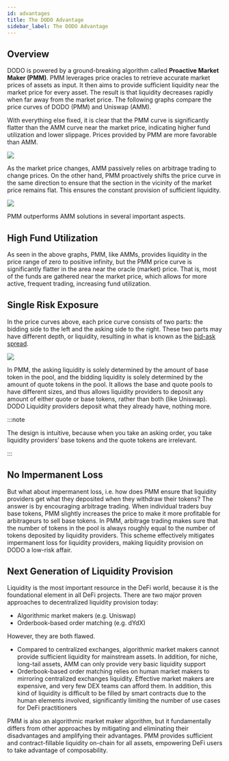 ```yaml
---
id: advantages
title: The DODO Advantage
sidebar_label: The DODO Advantage
---
```


## Overview

DODO is powered by a ground-breaking algorithm called **Proactive Market Maker (PMM)**. PMM leverages price oracles to retrieve accurate market prices of assets as input. It then aims to provide sufficient liquidity near the market price for every asset. The result is that liquidity decreases rapidly when far away from the market price. The following graphs compare the price curves of DODO (PMM) and Uniswap (AMM).

With everything else fixed, it is clear that the PMM curve is significantly flatter than the AMM curve near the market price, indicating higher fund utilization and lower slippage. Prices provided by PMM are more favorable than AMM.

![](https://dodoex.github.io/docs/img/dodo_curve.jpeg)

As the market price changes, AMM passively relies on arbitrage trading to change prices. On the other hand, PMM proactively shifts the price curve in the same direction to ensure that the section in the vicinity of the market price remains flat. This ensures the constant provision of sufficient liquidity.

![](https://dodoex.github.io/docs/img/dodo_curve_move.jpeg)

PMM outperforms AMM solutions in several important aspects.

## High Fund Utilization

As seen in the above graphs, PMM, like AMMs, provides liquidity in the price range of zero to positive infinity, but the PMM price curve is significantly flatter in the area near the oracle (market) price. That is, most of the funds are gathered near the market price, which allows for more active, frequent trading, increasing fund utilization.

## Single Risk Exposure

In the price curves above, each price curve consists of two parts: the bidding side to the left and the asking side to the right. These two parts may have different depth, or liquidity, resulting in what is known as the [bid-ask spread](https://en.wikipedia.org/wiki/Bid%E2%80%93ask_spread).

![](https://dodoex.github.io/docs/img/dodo_segment.jpeg)

In PMM, the asking liquidity is solely determined by the amount of base token in the pool, and the bidding liquidity is solely determined by the amount of quote tokens in the pool. It allows the base and quote pools to have different sizes, and thus allows liquidity providers to deposit any amount of either quote or base tokens, rather than both (like Uniswap). DODO Liquidity providers deposit what they already have, nothing more.

:::note

The design is intuitive, because when you take an asking order, you take liquidity providers’ base tokens and the quote tokens are irrelevant.

:::

## No Impermanent Loss

But what about impermanent loss, i.e. how does PMM ensure that liquidity providers get what they deposited when they withdraw their tokens? The answer is by encouraging arbitrage trading. When individual traders buy base tokens, PMM slightly increases the price to make it more profitable for arbitrageurs to sell base tokens. In PMM, arbitrage trading makes sure that the number of tokens in the pool is always roughly equal to the number of tokens deposited by liquidity providers. This scheme effectively mitigates impermanent loss for liquidity providers, making liquidity provision on DODO a low-risk affair.

## Next Generation of Liquidity Provision

Liquidity is the most important resource in the DeFi world, because it is the foundational element in all DeFi projects. There are two major proven approaches to decentralized liquidity provision today:

- Algorithmic market makers (e.g. Uniswap)
- Orderbook-based order matching (e.g. dYdX)

However, they are both flawed.

- Compared to centralized exchanges, algorithmic market makers cannot provide sufficient liquidity for mainstream assets. In addition, for niche, long-tail assets, AMM can only provide very basic liquidity support
- Orderbook-based order matching relies on human market makers to mirroring centralized exchanges liquidity. Effective market makers are expensive, and very few DEX teams can afford them. In addition, this kind of liquidity is difficult to be filled by smart contracts due to the human elements involved, significantly limiting the number of use cases for DeFi practitioners

PMM is also an algorithmic market maker algorithm, but it fundamentally differs from other approaches by mitigating and eliminating their disadvantages and amplifying their advantages. PMM provides sufficient and contract-fillable liquidity on-chain for all assets, empowering DeFi users to take advantage of composability.

<!-- # DODO的优势是什么

流动性是Defi世界最重要的资源，也是所有项目正常运行的基础。当今Defi领域只有两种被验证过的流动性解决方案：

- 算法做市商（例如uniswap）
- 由做市商映射中心化交易所流动性（例如dydx）

但他们各自都有致命缺陷:

- 算法做市商无法提供充沛的流动性，与中心化交易所体验相差甚远。只能在长尾币上提供最基础的流动性支持。
- 映射中心化交易所流动性依赖很多中心化服务，并且价格昂贵，只有少数团队能够承担。并且，此种流动性很难被智能合约调用，使用场景十分狭窄。

而DODO得益于全新的主观做市商算法，在避免这两个缺陷的同时，聚集二者的优点。即充沛且完全在链上的流动性，可以为所有defi项目提供流动性，成为defi世界重要的基础设施。 -->
